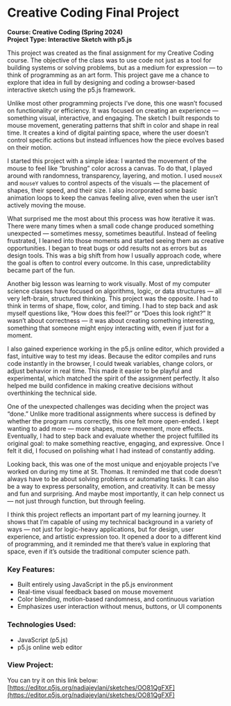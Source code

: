 # Creative Coding Final Project  
**Course: Creative Coding (Spring 2024)**  
**Project Type: Interactive Sketch with p5.js**

This project was created as the final assignment for my Creative Coding course. The objective of the class was to use code not just as a tool for building systems or solving problems, but as a medium for expression — to think of programming as an art form. This project gave me a chance to explore that idea in full by designing and coding a browser-based interactive sketch using the p5.js framework.

Unlike most other programming projects I’ve done, this one wasn’t focused on functionality or efficiency. It was focused on creating an experience — something visual, interactive, and engaging. The sketch I built responds to mouse movement, generating patterns that shift in color and shape in real time. It creates a kind of digital painting space, where the user doesn’t control specific actions but instead influences how the piece evolves based on their motion.

I started this project with a simple idea: I wanted the movement of the mouse to feel like “brushing” color across a canvas. To do that, I played around with randomness, transparency, layering, and motion. I used `mouseX` and `mouseY` values to control aspects of the visuals — the placement of shapes, their speed, and their size. I also incorporated some basic animation loops to keep the canvas feeling alive, even when the user isn’t actively moving the mouse.

What surprised me the most about this process was how iterative it was. There were many times when a small code change produced something unexpected — sometimes messy, sometimes beautiful. Instead of feeling frustrated, I leaned into those moments and started seeing them as creative opportunities. I began to treat bugs or odd results not as errors but as design tools. This was a big shift from how I usually approach code, where the goal is often to control every outcome. In this case, unpredictability became part of the fun.

Another big lesson was learning to work visually. Most of my computer science classes have focused on algorithms, logic, or data structures — all very left-brain, structured thinking. This project was the opposite. I had to think in terms of shape, flow, color, and timing. I had to step back and ask myself questions like, “How does this feel?” or “Does this look right?” It wasn’t about correctness — it was about creating something interesting, something that someone might enjoy interacting with, even if just for a moment.

I also gained experience working in the p5.js online editor, which provided a fast, intuitive way to test my ideas. Because the editor compiles and runs code instantly in the browser, I could tweak variables, change colors, or adjust behavior in real time. This made it easier to be playful and experimental, which matched the spirit of the assignment perfectly. It also helped me build confidence in making creative decisions without overthinking the technical side.

One of the unexpected challenges was deciding when the project was “done.” Unlike more traditional assignments where success is defined by whether the program runs correctly, this one felt more open-ended. I kept wanting to add more — more shapes, more movement, more effects. Eventually, I had to step back and evaluate whether the project fulfilled its original goal: to make something reactive, engaging, and expressive. Once I felt it did, I focused on polishing what I had instead of constantly adding.

Looking back, this was one of the most unique and enjoyable projects I’ve worked on during my time at St. Thomas. It reminded me that code doesn’t always have to be about solving problems or automating tasks. It can also be a way to express personality, emotion, and creativity. It can be messy and fun and surprising. And maybe most importantly, it can help connect us — not just through function, but through feeling.

I think this project reflects an important part of my learning journey. It shows that I’m capable of using my technical background in a variety of ways — not just for logic-heavy applications, but for design, user experience, and artistic expression too. It opened a door to a different kind of programming, and it reminded me that there’s value in exploring that space, even if it’s outside the traditional computer science path.

### Key Features:
- Built entirely using JavaScript in the p5.js environment
- Real-time visual feedback based on mouse movement
- Color blending, motion-based randomness, and continuous variation
- Emphasizes user interaction without menus, buttons, or UI components

### Technologies Used:
- JavaScript (p5.js)
- p5.js online web editor

### View Project:
You can try it on this link below:  
[https://editor.p5js.org/nadiajeylani/sketches/OO81QgFXF](https://editor.p5js.org/nadiajeylani/sketches/OO81QgFXF)

